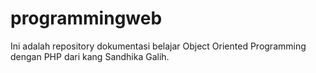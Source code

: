 # programmingweb
Ini adalah repository dokumentasi belajar Object Oriented Programming dengan PHP dari kang Sandhika Galih.

